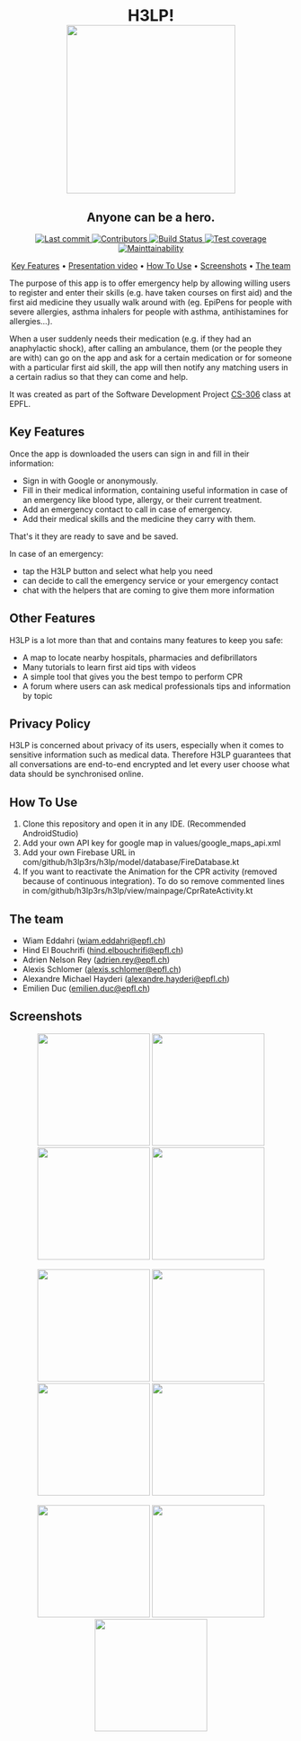 
<h1 align="center">
  H3LP!
 <br>
  <a href="https://github.com/H3LP3RS/HELP"><img src="https://github.com/H3LP3RS/HELP/blob/main/app/src/main/res/drawable/heart_link.png" width="300"></a>
  <br>
</h1>

<h2 align="center">Anyone can be a hero.</h2>

<p align="center">

  <a href="https://github.com/H3LP3RS/HELP/commit/main">
    <img src="https://img.shields.io/github/last-commit/H3LP3RS/HELP"
        alt="Last commit">
  </a>

  <a href="https://github.com/H3LP3RS/HELP/graphs/contributors">
      <img src="https://img.shields.io/github/contributors/H3LP3RS/HELP"
       alt="Contributors">
  </a>

 
 
  <a href="https://cirrus-ci.com/github/H3LP3RS/HELP">
    <img src="https://api.cirrus-ci.com/github/H3LP3RS/HELP.svg"
         alt="Build Status">
  </a>
    
  <a href="https://codeclimate.com/github/H3LP3RS/HELP/test_coverage">
    <img src="https://api.codeclimate.com/v1/badges/dbecacba890747624c24/test_coverage"
         alt="Test coverage">
  </a>
    
  <a href="https://codeclimate.com/github/H3LP3RS/HELP/maintainability">
    <img src="https://api.codeclimate.com/v1/badges/dbecacba890747624c24/maintainability"
         alt="Mainttainability">
  </a>
    
</p>

<p align="center">
  <a href="#key-features">Key Features</a> •
  <a href="https://www.youtube.com/watch?v=d6ds5Lch3GA">Presentation video</a> •
  <a href="#how-to-use">How To Use</a> •
  <a href="#screenshots">Screenshots</a> •
  <a href="#the-team">The team</a>
</p>

The purpose of this app is to offer emergency help by allowing willing users to register and enter their skills (e.g. have taken courses on first aid) and the first aid medicine they usually walk around with (eg. EpiPens for people with severe allergies, asthma inhalers for people with asthma, antihistamines for allergies…).

When a user suddenly needs their medication (e.g. if they had an anaphylactic shock), after calling an ambulance, them (or the people they are with) can go on the app and ask for a certain medication or for someone with a particular first aid skill, the app will then notify any matching users in a certain radius so that they can come and help.

It was created as part of the Software Development Project [CS-306](https://edu.epfl.ch/coursebook/en/software-development-project-CS-306-1)
class at EPFL.

## Key Features

Once the app is downloaded the users can sign in and fill in their information:
- Sign in with Google or anonymously. 
- Fill in their medical information, containing useful information in case of an emergency like blood type, allergy, or their current treatment.
- Add  an emergency contact to call in case of emergency.
- Add their medical skills and the medicine they carry with them.

That's it they are ready to save and be saved.

In case of an emergency:
- tap the H3LP button and select what help you need
- can decide to call the emergency service or your emergency contact
- chat with the helpers that are coming to give them more information


## Other Features

H3LP is a lot more than that and contains many features to keep you safe:
- A map to locate nearby hospitals, pharmacies and defibrillators
- Many tutorials to learn first aid tips with videos
- A simple tool that gives you the best tempo to perform CPR
- A forum where users can ask medical professionals tips and information by topic

## Privacy Policy

H3LP is concerned about privacy of its users, especially when it comes to sensitive information such as medical data. Therefore H3LP guarantees that all conversations are end-to-end encrypted and let every user choose what data should be synchronised online.

## How To Use

1. Clone this repository and open it in any IDE. (Recommended AndroidStudio)
2. Add your own API key for google map in values/google_maps_api.xml
3. Add your own Firebase URL in com/github/h3lp3rs/h3lp/model/database/FireDatabase.kt
4. If you want to reactivate the Animation for the CPR activity (removed because of continuous integration). To do so remove commented lines in com/github/h3lp3rs/h3lp/view/mainpage/CprRateActivity.kt




## The team
- Wiam Eddahri (wiam.eddahri@epfl.ch)
- Hind El Bouchrifi (hind.elbouchrifi@epfl.ch)
- Adrien Nelson Rey (adrien.rey@epfl.ch)
- Alexis Schlomer (alexis.schlomer@epfl.ch)
- Alexandre Michael Hayderi (alexandre.hayderi@epfl.ch)
- Emilien Duc (emilien.duc@epfl.ch)


## Screenshots

<p align="center">

  <img src="/screenshots/Intro.png"  width="200"/>
  <img src="/screenshots/home.png"  width="200"/>
   <img src="/screenshots/skills.png"  width="200"/>
  <img src="/screenshots/help.png"  width="200"/>
  
</p>
<p align="center">

  <img src="/screenshots/Helper.png"  width="200"/>
  <img src="/screenshots/Helpee.png"  width="200"/>
   <img src="/screenshots/chat.png"  width="200"/>
  <img src="/screenshots/CPR.png"  width="200"/>
  
</p>

<p align="center">
  <img src="/screenshots/tuto.png"  width="200"/>
   <img src="/screenshots/Professional.png"  width="200"/>
  <img src="/screenshots/Forum.png"  width="200"/>
  
</p>

